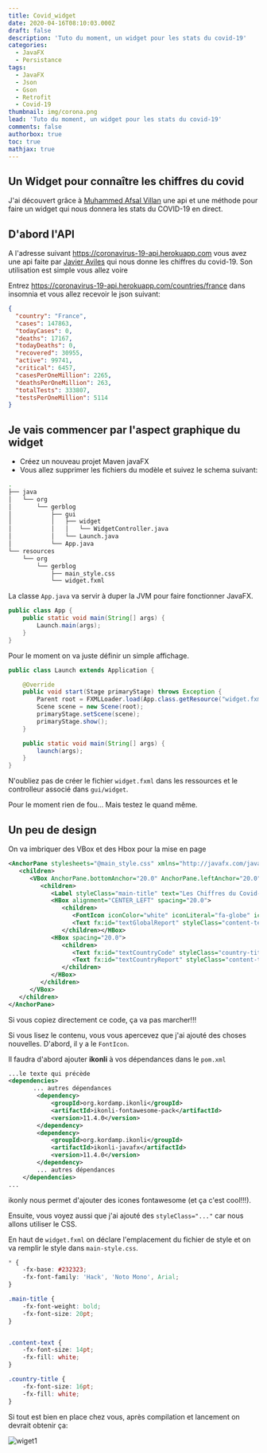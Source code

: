 ```yaml
---
title: Covid_widget
date: 2020-04-16T08:10:03.000Z
draft: false
description: 'Tuto du moment, un widget pour les stats du covid-19'
categories:
  - JavaFX
  - Persistance
tags:
  - JavaFX
  - Json
  - Gson
  - Retrofit
  - Covid-19
thumbnail: img/corona.png
lead: 'Tuto du moment, un widget pour les stats du covid-19'
comments: false
authorbox: true
toc: true
mathjax: true
---
```

## Un Widget pour connaître les chiffres du covid

J'ai découvert grâce à [Muhammed Afsal Villan](https://github.com/afsalashyana) une api et une méthode pour faire un widget qui nous donnera les stats du COVID-19 en direct.

## D'abord l'API

A l'adresse suivant https://coronavirus-19-api.herokuapp.com vous avez une api faite par [Javier Aviles](https://github.com/javieraviles) qui nous donne les chiffres du covid-19.
Son utilisation est simple vous allez voire

Entrez https://coronavirus-19-api.herokuapp.com/countries/france dans insomnia et vous allez recevoir le json suivant:

```json
{
  "country": "France",
  "cases": 147863,
  "todayCases": 0,
  "deaths": 17167,
  "todayDeaths": 0,
  "recovered": 30955,
  "active": 99741,
  "critical": 6457,
  "casesPerOneMillion": 2265,
  "deathsPerOneMillion": 263,
  "totalTests": 333807,
  "testsPerOneMillion": 5114
}
```

## Je vais commencer par l'aspect graphique du widget

- Créez un nouveau projet Maven javaFX
- Vous allez supprimer les fichiers du modèle et suivez le schema suivant:

```zsh
.
├── java
│   └── org
│       └── gerblog
│           ├── gui
│           │   ├── widget
│           │   │   └── WidgetController.java
│           │   └── Launch.java
│           └── App.java
└── resources
    └── org
        └── gerblog
            ├── main_style.css
            └── widget.fxml
```

La classe `App.java` va servir à duper la JVM pour faire fonctionner JavaFX.

```java
public class App {
    public static void main(String[] args) {
        Launch.main(args);
    }
}
```

Pour le moment on va juste définir un simple affichage.

```java
public class Launch extends Application {

    @Override
    public void start(Stage primaryStage) throws Exception {
        Parent root = FXMLLoader.load(App.class.getResource("widget.fxml"));
        Scene scene = new Scene(root);
        primaryStage.setScene(scene);
        primaryStage.show();
    }

    public static void main(String[] args) {
        launch(args);
    }
}
```

N'oubliez pas de créer le fichier `widget.fxml` dans les ressources et le controlleur associé dans `gui/widget`.

Pour le moment rien de fou... Mais testez le quand même.

## Un peu de design

On va imbriquer des VBox et des Hbox pour la mise en page

```xml
<AnchorPane stylesheets="@main_style.css" xmlns="http://javafx.com/javafx/10.0.2-internal" xmlns:fx="http://javafx.com/fxml/1" fx:controller="org.gerblog.gui.widget.WidgetController">
   <children>
      <VBox AnchorPane.bottomAnchor="20.0" AnchorPane.leftAnchor="20.0" AnchorPane.rightAnchor="20.0" AnchorPane.topAnchor="20.0">
         <children>
            <Label styleClass="main-title" text="Les Chiffres du Covid-19" />
            <HBox alignment="CENTER_LEFT" spacing="20.0">
               <children>
                  <FontIcon iconColor="white" iconLiteral="fa-globe" iconSize="30" />
                  <Text fx:id="textGlobalReport" styleClass="content-text" strokeType="OUTSIDE" strokeWidth="0.0" text="Cas: ... | Guéris: ... | Morts : ..." />
               </children></HBox>
            <HBox spacing="20.0">
               <children>
                  <Text fx:id="textCountryCode" styleClass="country-title" strokeType="OUTSIDE" strokeWidth="0.0" text="FR" />
                  <Text fx:id="textCountryReport" styleClass="content-text" strokeType="OUTSIDE" strokeWidth="0.0" text="Cas: ... | Guéris: ... | Morts: ..." />
               </children>
            </HBox>
         </children>
      </VBox>
   </children>
</AnchorPane>
```

Si vous copiez directement ce code, ça va pas marcher!!!

Si vous lisez le contenu, vous vous apercevez que j'ai ajouté des choses nouvelles. D'abord, il y a le `FontIcon`.

Il faudra d'abord ajouter **ikonli** à vos dépendances dans le `pom.xml`


```xml
...le texte qui précède
<dependencies>
       ... autres dépendances
        <dependency>
            <groupId>org.kordamp.ikonli</groupId>
            <artifactId>ikonli-fontawesome-pack</artifactId>
            <version>11.4.0</version>
        </dependency>
        <dependency>
            <groupId>org.kordamp.ikonli</groupId>
            <artifactId>ikonli-javafx</artifactId>
            <version>11.4.0</version>
        </dependency>
        ... autres dépendances
    </dependencies>
...
```

ikonly nous permet d'ajouter des icones fontawesome (et ça c'est cool!!!).

Ensuite, vous voyez aussi que j'ai ajouté des `styleClass="..."` car nous allons utiliser le CSS.

En haut de `widget.fxml` on déclare l'emplacement du fichier de style et on va remplir le style dans `main-style.css`.

```css
* {
    -fx-base: #232323;
    -fx-font-family: 'Hack', 'Noto Mono', Arial;
}

.main-title {
    -fx-font-weight: bold;
    -fx-font-size: 20pt;
}


.content-text {
    -fx-font-size: 14pt;
    -fx-fill: white;
}

.country-title {
    -fx-font-size: 16pt;
    -fx-fill: white;
}
```

Si tout est bien en place chez vous, après compilation et lancement on devrait obtenir ça:

![wiget1](/img/JavaFX_Json/widget1.png)
